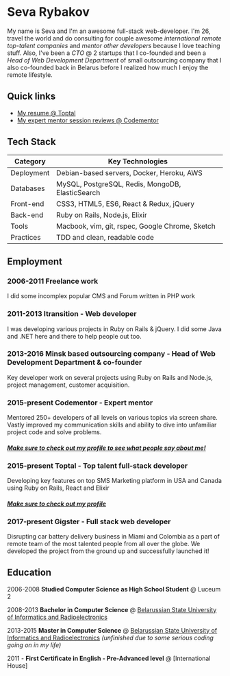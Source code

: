 # Seva Rybakov

My name is Seva and I'm an awesome full-stack web-developer. I'm 26, travel the world and do consulting for couple awesome *international remote top-talent companies* and *mentor other developers* because I love teaching stuff. Also, I've been a *CTO* @ 2 startups that I co-founded and been a *Head of Web Development Department* of small outsourcing company that I also co-founded back in Belarus before I realized how much I enjoy the remote lifestyle.

## Quick links

- [My resume @ Toptal](https://www.toptal.com/resume/seva-rybakov)
- [My expert mentor session reviews @ Codementor](https://www.codementor.io/CodingFu)

## Tech Stack
| Category   | Key Technologies                                 |
|------------|--------------------------------------------------|
| Deployment | Debian-based servers, Docker, Heroku, AWS        |
| Databases  | MySQL, PostgreSQL, Redis, MongoDB, ElasticSearch |
| Front-end  | CSS3, HTML5, ES6, React & Redux, jQuery          |
| Back-end   | Ruby on Rails, Node.js,  Elixir                  |
| Tools      | Macbook, vim, git, rspec, Google Chrome, Sketch  |
| Practices  | TDD and clean, readable code                     |

## Employment
### 2006-2011 **Freelance work**

I did some incomplex popular CMS and Forum written in PHP work

### 2011-2013 **Itransition - Web developer**

I was developing various projects in Ruby on Rails & jQuery. I did some Java and .NET here and there to help people out too.

### 2013-2016 Minsk based outsourcing company - Head of Web Development Department & co-founder

Key developer work on several projects using Ruby on Rails and Node.js, project management, customer acquisition.

### 2015-present Codementor - Expert mentor

Mentored 250+ developers of all levels on various topics via screen share. Vastly improved my communication skills and ability to dive into unfamiliar project code and solve problems. 

#### [*Make sure to check out my profile to see what people say about me!*](https://www.codementor.io/codingfu)

### 2015-present Toptal - Top talent full-stack developer
Developing key features on top SMS Marketing platform in USA and Canada using Ruby on Rails, React and Elixir

#### [*Make sure to check out my profile*](https://www.toptal.com/resume/seva-rybakov)

### 2017-present Gigster - Full stack web developer
Disrupting car battery delivery business in Miami and Colombia as a part of remote team of the most talented people from all over the globe. We developed the project from the ground up and successfully launched it!

## Education
2006-2008 **Studied Computer Science as High School Student** @ Luceum 2

2008-2013 **Bachelor in Computer Science** @ [Belarussian State University of Informatics and Radioelectronics](https://www.bsuir.by/en/)

2013-2015 **Master in Computer Science** @ [Belarussian State University of Informatics and Radioelectronics](https://www.bsuir.by/en/) *(unfinished due to some serious coding going on in my life)*

2011 - **First Certificate in English - Pre-Advanced level** @ [International House]
